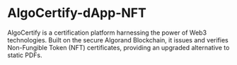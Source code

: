 # AlgoCertify-dApp-NFT
 AlgoCertify is a certification platform harnessing the power of Web3 technologies. Built on the secure Algorand Blockchain, it issues and verifies Non-Fungible Token (NFT) certificates, providing an upgraded alternative to static PDFs.
